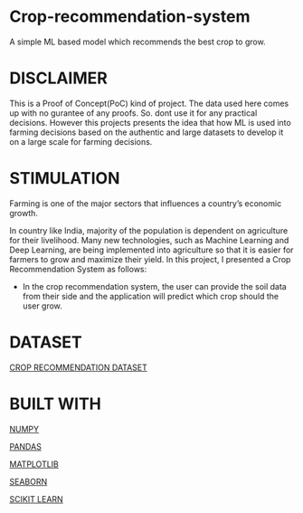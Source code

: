 # Crop-recommendation-system

A simple ML based model which recommends the best crop to grow.

# DISCLAIMER
This is a Proof of Concept(PoC) kind of project. The data used here comes up with no gurantee of any proofs. So. dont use it for any practical decisions. However this projects presents the idea that how ML is used into farming decisions based on the authentic and large datasets to develop it on a large scale for farming decisions.

# STIMULATION

Farming is one of the major sectors that influences a country’s economic growth.

In country like India, majority of the population is dependent on agriculture for their livelihood. Many new technologies, such as Machine Learning and Deep Learning, are being implemented into agriculture so that it is easier for farmers to grow and maximize their yield.
In this project, I presented a Crop Recommendation System as follows:
  * In the crop recommendation system, the user can provide the soil data from their side and the application will predict which crop should the user grow.

# DATASET

[CROP RECOMMENDATION DATASET](https://www.kaggle.com/datasets/atharvaingle/crop-recommendation-dataset)

# BUILT WITH
[NUMPY](https://numpy.org/)

[PANDAS](https://pandas.pydata.org/)

[MATPLOTLIB](https://matplotlib.org/)

[SEABORN](https://seaborn.pydata.org/)

[SCIKIT LEARN](https://scikit-learn.org/stable/)
